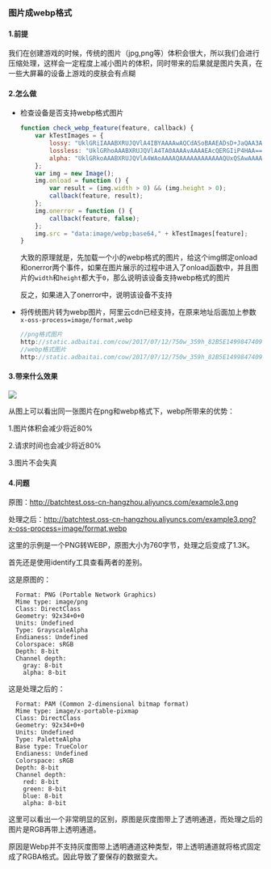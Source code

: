 ### 图片成webp格式

#### 1.前提

我们在创建游戏的时候，传统的图片（jpg,png等）体积会很大，所以我们会进行压缩处理，这样会一定程度上减小图片的体积，同时带来的后果就是图片失真，在一些大屏幕的设备上游戏的皮肤会有点糊

#### 2.怎么做

- 检查设备是否支持webp格式图片

  ```javascript
  function check_webp_feature(feature, callback) {
      var kTestImages = {
          lossy: "UklGRiIAAABXRUJQVlA4IBYAAAAwAQCdASoBAAEADsD+JaQAA3AAAAAA",
          lossless: "UklGRhoAAABXRUJQVlA4TA0AAAAvAAAAEAcQERGIiP4HAA==",
          alpha: "UklGRkoAAABXRUJQVlA4WAoAAAAQAAAAAAAAAAAAQUxQSAwAAAARBxAR/Q9ERP8DAABWUDggGAAAABQBAJ0BKgEAAQAAAP4AAA3AAP7mtQAAAA=="
      };
      var img = new Image();
      img.onload = function () {
          var result = (img.width > 0) && (img.height > 0);
          callback(feature, result);
      };
      img.onerror = function () {
          callback(feature, false);
      };
      img.src = "data:image/webp;base64," + kTestImages[feature];
  }
  ```

  大致的原理就是，先加载一个小的webp格式的图片，给这个img绑定onload和onerror两个事件，如果在图片展示的过程中进入了onload函数中，并且图片的`width`和`height`都大于`0`，那么说明该设备支持webp格式的图片

  反之，如果进入了onerror中，说明该设备不支持

- 将传统图片转为webp图片，阿里云cdn已经支持，在原来地址后面加上参数`x-oss-process=image/format,webp`

  ```javascript
  //png格式图片
  http://static.adbaitai.com/cow/2017/07/12/750w_359h_82B5E1499847409_origin.png 
  //webp格式图片
  http://static.adbaitai.com/cow/2017/07/12/750w_359h_82B5E1499847409_origin.png?x-oss-process=image/format,webp
  ```


#### 3.带来什么效果

![](http://ww1.sinaimg.cn/large/005QDhBjgy1fktfg3iorgj31li0660v2.jpg)

从图上可以看出同一张图片在png和webp格式下，webp所带来的优势：

1.图片体积会减少将近80%

2.请求时间也会减少将近80%

3.图片不会失真

#### 4.问题

原图：<http://batchtest.oss-cn-hangzhou.aliyuncs.com/example3.png>

处理之后：<http://batchtest.oss-cn-hangzhou.aliyuncs.com/example3.png?x-oss-process=image/format,webp>

这里的示例是一个PNG转WEBP，原图大小为760字节，处理之后变成了1.3K。

首先还是使用identify工具查看两者的差别。

这是原图的：

```
  Format: PNG (Portable Network Graphics)
  Mime type: image/png
  Class: DirectClass
  Geometry: 92x34+0+0
  Units: Undefined
  Type: GrayscaleAlpha
  Endianess: Undefined
  Colorspace: sRGB
  Depth: 8-bit
  Channel depth:
    gray: 8-bit
    alpha: 8-bit
```

这是处理之后的：

```
  Format: PAM (Common 2-dimensional bitmap format)
  Mime type: image/x-portable-pixmap
  Class: DirectClass
  Geometry: 92x34+0+0
  Units: Undefined
  Type: PaletteAlpha
  Base type: TrueColor
  Endianess: Undefined
  Colorspace: sRGB
  Depth: 8-bit
  Channel depth:
    red: 8-bit
    green: 8-bit
    blue: 8-bit
    alpha: 8-bit
```

这里可以看出一个非常明显的区别，原图是灰度图带上了透明通道，而处理之后的图片是RGB再带上透明通道。

原因是Webp并不支持灰度图带上透明通道这种类型，带上透明通道就将格式固定成了RGBA格式。因此导致了要保存的数据变大。